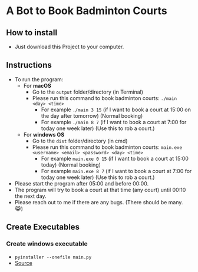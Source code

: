 # A Bot to Book Badminton Courts

## How to install

- Just download this Project to your computer.

## Instructions
- To run the program: 
  - For **macOS**
    - Go to the `output` folder/directory (in Terminal)
    - Please run this command to book badminton courts: `./main <day> <time>`
      - For example `./main 3 15` (if I want to book a court at 15:00 on the day after tomorrow) (Normal booking)
      - For example `./main 8 7` (if I want to book a court at 7:00 for today one week later) (Use this to rob a court.)
  - For **windows OS**
    - Go to the `dist` folder/directory (in cmd)
    - Please run this command to book badminton courts: `main.exe <username> <email> <password> <day> <time>`
      - For example `main.exe 0 15` (if I want to book a court at 15:00 today) (Normal booking)
      - For example `main.exe 8 7` (if I want to book a court at 7:00 for today one week later) (Use this to rob a court.)
- Please start the program after 05:00 and before 00:00. 
- The program will try to book a court at that time (any court) until 00:10 the next day.
- Please reach out to me if there are any bugs. (There should be many. 😹)

## Create Executables
### Create windows executable
- `pyinstaller --onefile main.py`
- [Source](https://datatofish.com/executable-pyinstaller/)
